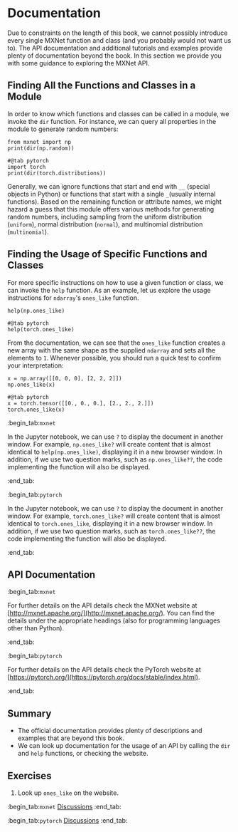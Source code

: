 # Documentation

Due to constraints on the length of this book, we cannot possibly introduce every single MXNet function and class (and you probably would not want us to). The API documentation and additional tutorials and examples provide plenty of documentation beyond the book. In this section we provide you with some guidance to exploring the MXNet API.

## Finding All the Functions and Classes in a Module

In order to know which functions and classes can be called in a module, we
invoke the `dir` function. For instance, we can query all properties in the
module to generate random numbers:

```{.python .input  n=1}
from mxnet import np
print(dir(np.random))
```

```{.python .input  n=1}
#@tab pytorch
import torch
print(dir(torch.distributions))
```

Generally, we can ignore functions that start and end with `__` (special objects in Python) or functions that start with a single `_`(usually internal functions). Based on the remaining function or attribute names, we might hazard a guess that this module offers various methods for generating random numbers, including sampling from the uniform distribution (`uniform`), normal distribution (`normal`), and multinomial distribution  (`multinomial`).

## Finding the Usage of Specific Functions and Classes

For more specific instructions on how to use a given function or class, we can invoke the  `help` function. As an example, let us explore the usage instructions for `ndarray`'s `ones_like` function.

```{.python .input}
help(np.ones_like)
```

```{.python .input}
#@tab pytorch
help(torch.ones_like)
```

From the documentation, we can see that the `ones_like` function creates a new array with the same shape as the supplied `ndarray` and sets all the elements to `1`. Whenever possible, you should run a quick test to confirm your interpretation:

```{.python .input}
x = np.array([[0, 0, 0], [2, 2, 2]])
np.ones_like(x)
```

```{.python .input}
#@tab pytorch
x = torch.tensor([[0., 0., 0.], [2., 2., 2.]])
torch.ones_like(x)
```

:begin_tab:`mxnet`

In the Jupyter notebook, we can use `?` to display the document in another
window. For example, `np.ones_like?` will create content that is almost
identical to `help(np.ones_like)`, displaying it in a new browser
window. In addition, if we use two question marks, such as
`np.ones_like??`, the code implementing the function will also be
displayed.

:end_tab:

:begin_tab:`pytorch`

In the Jupyter notebook, we can use `?` to display the document in another
window. For example, `torch.ones_like?` will create content that is almost
identical to `torch.ones_like`, displaying it in a new browser
window. In addition, if we use two question marks, such as
`torch.ones_like??`, the code implementing the function will also be
displayed.

:end_tab:

## API Documentation

:begin_tab:`mxnet`

For further details on the API details check the MXNet website at
[http://mxnet.apache.org/](http://mxnet.apache.org/). You can find the details
under the appropriate headings (also for programming languages other than
Python).

:end_tab:

:begin_tab:`pytorch`

For further details on the API details check the PyTorch website at
[https://pytorch.org/](https://pytorch.org/docs/stable/index.html).

:end_tab:

## Summary

* The official documentation provides plenty of descriptions and examples that are beyond this book.
* We can look up documentation for the usage of an API by calling the `dir` and `help` functions, or checking the website.


## Exercises

1. Look up `ones_like` on the website.


:begin_tab:`mxnet`
[Discussions](https://discuss.d2l.ai/t/38)
:end_tab:

:begin_tab:`pytorch`
[Discussions](https://discuss.d2l.ai/t/39)
:end_tab:
